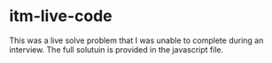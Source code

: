 # itm-live-code

This was a live solve problem that I was unable to complete during an interview. The full solutuin is provided in the javascript file. 
